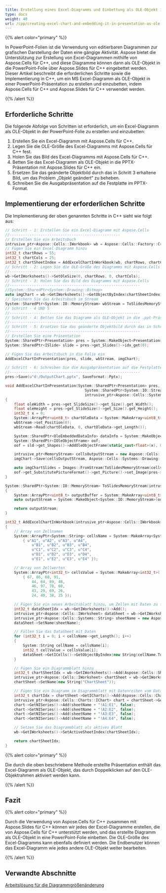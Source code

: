 ```yaml
---  
title: Erstellung eines Excel-Diagramms und Einbettung als OLE-Objekt in die Präsentation  
type: docs  
weight: 40  
url: /cpp/creating-excel-chart-and-embedding-it-in-presentation-as-ole-object/  
---  
```


{{% alert color="primary" %}}  

In PowerPoint-Folien ist die Verwendung von editierbaren Diagrammen zur grafischen Darstellung der Daten eine gängige Aktivität. Aspose bietet die Unterstützung zur Erstellung von Excel-Diagrammen mithilfe von Aspose.Cells für C++, und diese Diagramme können dann als OLE-Objekt in die PowerPoint-Folie über Aspose.Slides für C++ eingebettet werden. Dieser Artikel beschreibt die erforderlichen Schritte sowie die Implementierung in C++, um ein MS Excel-Diagramm als OLE-Objekt in einer PowerPoint-Präsentation zu erstellen und einzubetten, indem Aspose.Cells für C++ und Aspose.Slides für C++ verwendet werden.  

{{% /alert %}}  
## **Erforderliche Schritte**  
Die folgende Abfolge von Schritten ist erforderlich, um ein Excel-Diagramm als OLE-Objekt in der PowerPoint-Folie zu erstellen und einzubetten:  

1. Erstellen Sie ein Excel-Diagramm mit Aspose.Cells für C++.  
2. Legen Sie die OLE-Größe des Excel-Diagramms mit Aspose.Cells für C++ fest.  
3. Holen Sie das Bild des Excel-Diagramms mit Aspose.Cells für C++.  
4. Betten Sie das Excel-Diagramm als OLE-Objekt in die PPTX-Präsentation mit Aspose.Slides für C++ ein.  
5. Ersetzen Sie das geänderte Objektbild durch das in Schritt 3 erhaltene Bild, um das Problem „Objekt geändert“ zu beheben.  
6. Schreiben Sie die Ausgabpräsentation auf die Festplatte im PPTX-Format.  

## **Implementierung der erforderlichen Schritte**  
Die Implementierung der oben genannten Schritte in C++ sieht wie folgt aus:  

``` cpp  
// Schritt - 1: Erstellen Sie ein Excel-Diagramm mit Aspose.Cells  
//--------------------------------------------------  
// Erstellen Sie ein Arbeitsbuch  
intrusive_ptr<Aspose::Cells::IWorkbook> wb = Aspose::Cells::Factory::CreateIWorkbook();  
// Fügen Sie ein Excel-Diagramm hinzu  
int32_t chartRows = 55;  
int32_t chartCols = 25;  
int32_t chartSheetIndex = AddExcelChartInWorkbook(wb, chartRows, chartCols);  
// Schritt - 2: Legen Sie die OLE-Größe des Diagramms mit Aspose.Cells fest  
//-----------------------------------------------------------  
wb->GetIWorksheets()->SetOleSize(0, chartRows, 0, chartCols);  
// Schritt - 3: Holen Sie das Bild des Diagramms mit Aspose.Cells  
//-----------------------------------------------------------  
//System::SharedPtr<System::Drawing::Bitmap>  
auto imgChart = wb->GetIWorksheets()->GetObjectByIndex(chartSheetIndex)->GetICharts()->GetObjectByIndex(0)->ToImage();  
// Speichern Sie das Arbeitsbuch im Stream  
System::SharedPtr<System::IO::MemoryStream> wbStream = ToSlidesMemoryStream(wb->SaveToStream());  
// Schritt - 4 UND 5  
//-----------------------------------------------------------  
// Schritt - 4: Betten Sie das Diagramm als OLE-Objekt in die .ppt-Präsentation mit Aspose.Slides ein  
//-----------------------------------------------------------  
// Schritt - 5: Ersetzen Sie das geänderte Objektbild durch das in Schritt 3 erhaltene Bild, um das Problem „Objekt geändert“ zu beheben  
//-----------------------------------------------------------  
// Erstellen Sie eine Präsentation  
System::SharedPtr<Presentation> pres = System::MakeObject<Presentation>();  
System::SharedPtr<ISlide> slide = pres->get_Slides()->idx_get(0);  

// Fügen Sie das Arbeitsbuch in die Folie ein  
AddExcelChartInPresentation(pres, slide, wbStream, imgChart);  

// Schritt - 6: Schreiben Sie die Ausgabpräsentation auf die Festplatte  
//-----------------------------------------------------------  
pres->Save(u"d:/OutputChart.pptx", SaveFormat::Pptx);  
```  

``` cpp  
void AddExcelChartInPresentation(System::SharedPtr<Presentation> pres, System::SharedPtr<ISlide> sld,  
                                    System::SharedPtr<System::IO::Stream> wbStream,  
                                    intrusive_ptr<Aspose::Cells::Systems::Drawing::Bitmap> imgChart)  
{  
    float oleWidth = pres->get_SlideSize()->get_Size().get_Width();  
    float oleHeight = pres->get_SlideSize()->get_Size().get_Height();  
    int32_t x = 0;  
    System::ArrayPtr<uint8_t> chartOleData = System::MakeArray<uint8_t>(wbStream->get_Length(), 0);  
    wbStream->set_Position(0);  
    wbStream->Read(chartOleData, 0, chartOleData->get_Length());  

    System::SharedPtr<OleEmbeddedDataInfo> dataInfo = System::MakeObject<OleEmbeddedDataInfo>(chartOleData, u"xls");  
    System::SharedPtr<IOleObjectFrame> oof;  
    oof = sld->get_Shapes()->AddOleObjectFrame(static_cast<float>(x), 0.0f, oleWidth, oleHeight, dataInfo);  

    intrusive_ptr<MemoryStream> cellsOutputStream = new Aspose::Cells::Systems::IO::MemoryStream();  
    imgChart->Save(cellsOutputStream, Aspose::Cells::Systems::Drawing::Imaging::ImageFormat::GetBmp());  

    auto imgChartSlides = Images::FromStream(ToSlidesMemoryStream(cellsOutputStream));  
    oof->get_SubstitutePictureFormat()->get_Picture()->set_Image(pres->get_Images()->AddImage(imgChartSlides));  
}  
```  

``` cpp  
System::SharedPtr<System::IO::MemoryStream> ToSlidesMemoryStream(intrusive_ptr<Aspose::Cells::Systems::IO::MemoryStream> inputStream)  
{  
    System::ArrayPtr<uint8_t> outputBuffer = System::MakeArray<uint8_t>(inputStream->GetLength(), inputStream->GetBuffer()->ArrayPoint());  
    auto outputStream = System::MakeObject<System::IO::MemoryStream>(outputBuffer);  

    return outputStream;  
}  
```  

``` cpp  
int32_t AddExcelChartInWorkbook(intrusive_ptr<Aspose::Cells::IWorkbook> wb, int32_t chartRows, int32_t chartCols)  
{  
    // Array von Zellnamen  
    System::ArrayPtr<System::String> cellsName = System::MakeArray<System::String>(  
        { u"A1", u"A2", u"A3", u"A4",  
            u"B1", u"B2", u"B3", u"B4",  
            u"C1", u"C2", u"C3", u"C4",  
            u"D1", u"D2", u"D3", u"D4",  
            u"E1", u"E2", u"E3", u"E4" });  

    // Array von Zellwerten  
    System::ArrayPtr<int32_t> cellsValue = System::MakeArray<int32_t>(  
        { 67, 86, 68, 91,  
            44, 64, 89, 48,  
            46, 97, 78, 60,  
            43, 29, 69, 26,  
            24, 40, 38, 25 });  

    // Fügen Sie ein neues Arbeitsblatt hinzu, um Zellen mit Daten zu füllen  
    int32_t dataSheetIdx = wb->GetIWorksheets()->Add();  
    intrusive_ptr<Aspose::Cells::IWorksheet> dataSheet = wb->GetIWorksheets()->GetObjectByIndex(dataSheetIdx);  
    intrusive_ptr<Aspose::Cells::Systems::String> sheetName = new Aspose::Cells::Systems::String("DataSheet");  
    dataSheet->SetName(sheetName);  

    // Füllen Sie das DataSheet mit Daten  
    for (int32_t i = 0; i < cellsName->get_Length(); i++)  
    {  
        System::String cellName = cellsName[i];  
        int32_t cellValue = cellsValue[i];  
        dataSheet->GetICells()->GetObjectByIndex(new String(cellName.ToWCS().c_str()))->PutValue(cellValue);  
    }  

    // Fügen Sie ein Diagrammblatt hinzu  
    int32_t chartSheetIdx = wb->GetIWorksheets()->Add(Aspose::Cells::SheetType::SheetType_Chart);  
    intrusive_ptr<Aspose::Cells::IWorksheet> chartSheet = wb->GetIWorksheets()->GetObjectByIndex(chartSheetIdx);  
    chartSheet->SetName(new String("ChartSheet"));  

    // Fügen Sie ein Diagramm im Diagrammblatt mit Datenreihen vom DataSheet hinzu  
    int32_t chartIdx = chartSheet->GetICharts()->Add(Aspose::Cells::Charts::ChartType::ChartType_Column, 0, chartRows, 0, chartCols);  
    intrusive_ptr<Aspose::Cells::Charts::IChart> chart = chartSheet->GetICharts()->GetObjectByIndex(chartIdx);  
    chart->GetNISeries()->Add(sheetName + "!A1:E1", false);  
    chart->GetNISeries()->Add(sheetName + "!A2:E2", false);  
    chart->GetNISeries()->Add(sheetName + "!A3:E3", false);  
    chart->GetNISeries()->Add(sheetName + "!A4:E4", false);  

    // Setzen Sie das Diagrammblatt als aktives Blatt  
    wb->GetIWorksheets()->SetActiveSheetIndex(chartSheetIdx);  

    return chartSheetIdx;  
}  
```  

{{% alert color="primary" %}}  

Die durch die oben beschriebene Methode erstellte Präsentation enthält das Excel-Diagramm als OLE-Objekt, das durch Doppelklicken auf den OLE-Objektrahmen aktiviert werden kann.  

{{% /alert %}}  
## **Fazit**  
{{% alert color="primary" %}}  

Durch die Verwendung von Aspose.Cells für C++ zusammen mit Aspose.Slides für C++ können wir jedes der Excel-Diagramme erstellen, die von Aspose.Cells für C++ unterstützt werden, und das erstellte Diagramm als OLE-Objekt in eine PowerPoint-Folie einbetten. Die OLE-Größe des Excel-Diagramms kann ebenfalls definiert werden. Die Endbenutzer können das Excel-Diagramm wie jedes andere OLE-Objekt weiter bearbeiten.  

{{% /alert %}}  
## **Verwandte Abschnitte**  
[Arbeitslösung für die Diagrammgrößenänderung](https://docs.aspose.com/slides/cpp/working-solution-for-chart-resizing-in-pptx/)  
